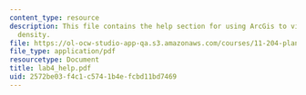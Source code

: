 ```yaml
---
content_type: resource
description: This file contains the help section for using ArcGis to visualize population
  density.
file: https://ol-ocw-studio-app-qa.s3.amazonaws.com/courses/11-204-planning-communications-and-digital-media-fall-2004/2572be03f4c1c5741b4efcbd11bd7469_lab4_help.pdf
file_type: application/pdf
resourcetype: Document
title: lab4_help.pdf
uid: 2572be03-f4c1-c574-1b4e-fcbd11bd7469
---
```

